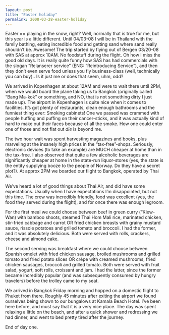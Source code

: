 ```yaml
---
layout: post
title: "Easter holiday"
permalink: 2008-03-28-easter-holiday
---
```

Easter == playing in the snow, right? Well, normally that is true for me, but this year is a little different. Until 04/03-08 I will be in Thailand with the family bathing, eating incredible food and getting sand where sand really shouldn’t be. Awesome! The trip started by flying out of Bergen 03/20-08 with SAS at approx 10AM. No foodstuff during the flight. Oh how I miss the good old days. It is really quite funny how SAS has had commercials with the slogan “Relanserer service” (ENG: “Reintroducing Service”), and then they don’t even serve food unless you fly business-class (well, technically you can buy).. Is it just me or does that seem, uhm, odd?

We arrived in Kopenhagen at about 12AM and were to wait there until 2PM, when we would board the plane taking us to Bangkok (originally called “Bang Ma-kok” or something, and NO, that is not something dirty I just made up). The airport in Kopenhagen is quite nice when it comes to facilities. It’s got plenty of restaurants, clean enough bathrooms and the funniest thing ever: Smoking cabinets! One we passed was crammed with people huffing and puffing on their cancer-sticks, and it was actually kind of hard to make out their faces because of all the smoke. How one could enter one of those and not flat out _die_ is beyond me.

The two hour wait was spent harvesting magazines and books, plus marveling at the insanely high prices in the “tax-free”-shops. Seriously, electronic devices (to take an example) are MUCH cheaper at home than in the tax-free. I also observed that quite a few alcoholic beverages are significantly cheaper at home in the state-run liquor-stores (yes, the state is the entity supplying booze to the people of Norway. Do they have a secret plot?). At approx 2PM we boarded our flight to Bangkok, operated by Thai Air.

We’ve heard a lot of good things about Thai Air, and did have some expectations. Usually when I have expectations I’m disappointed, but not this time. The crew was incredibly friendly, food was excellent (yes, the food they served during the flight), and for once there was enough legroom.

For the first meal we could choose between beef in green curry (“Kiew-Wan) with bamboo shoots, steamed Thai Hom Mali rice, marinated chicken, stir-fried cabbage and carrot OR fried chicken breasts with grainy mustard sauce, rissole potatoes and grilled tomato and broccoli. I had the former, and it was absolutely delicious. Both were served with rolls, crackers, cheese and almond cake.

The second serving was breakfast where we could choose between Spanish omelet with fried chicken sausage, broiled mushrooms and grilled tomato and fried potato slices OR crépe with creamed mushrooms, fried chicken sausages, broccoli and grilled tomato. Both were served with fruit salad, yogurt, soft rolls, croissant and jam. I had the latter, since the former became incredibly popular (and was subsequently consumed by hungry travelers) before the trolley came to my seat.

We arrived in Bangkok Friday morning and hopped on a domestic flight to Phuket from there. Roughly 45 minutes after exiting the airport we found ourselves being shown to our bungalows at Kamala Beach Hotel. I’ve been here before, and must say that it is a very nice place. The day was spent relaxing a little on the beach, and after a quick shower and redressing we had dinner, and went to bed pretty tired after the journey.

End of day one.
